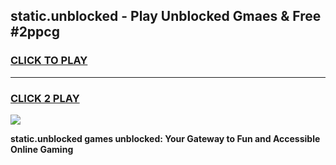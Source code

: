 
## static.unblocked - Play Unblocked Gmaes & Free #2ppcg
<h3>
<a href="https://news.freeplayer.one?title=static.unblocked&ref=24F">CLICK TO PLAY</a></h3>
<hr>

<h3>
<a href="https://news.freeplayer.one?title=static.unblocked&ref=24F">CLICK 2 PLAY</a>
  
</h3>

<a href="https://news.freeplayer.one?title=static.unblocked&ref=24F/"><img src="https://clearcache.store/games.png"></a>


**static.unblocked games unblocked: Your Gateway to Fun and Accessible Online Gaming**

